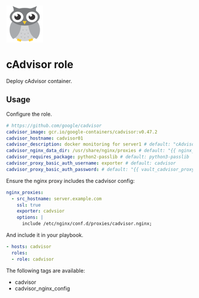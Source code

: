 <img src="/logos/cadvisor.png" alt="cadvisor logo" width="100" height="100">

# cAdvisor role

Deploy cAdvisor container.

## Usage

Configure the role.

```yml
# https://github.com/google/cadvisor
cadvisor_image: gcr.io/google-containers/cadvisor:v0.47.2
cadvisor_hostname: cadvisor01
cadvisor_description: docker monitoring for server1 # default: "cAdvisor {{ inventory_hostname_short }}"
cadvisor_nginx_data_dir: /usr/share/nginx/proxies # default: "{{ nginx_data_dir }}/proxies"
cadvisor_requires_package: python2-passlib # default: python3-passlib
cadvisor_proxy_basic_auth_username: exporter # default: cadvisor
cadvisor_proxy_basic_auth_password: # default: "{{ vault_cadvisor_proxy_basic_auth_password }}"
```

Ensure the nginx proxy includes the cadvisor config:

```yml
nginx_proxies:
  - src_hostname: server.example.com
    ssl: true
    exporter: cadvsior
    options: |
      include /etc/nginx/conf.d/proxies/cadvisor.nginx;
```

And include it in your playbook.

```yml
- hosts: cadvisor
  roles:
  - role: cadvisor
```

The following tags are available:

* cadvisor
* cadvisor_nginx_config
